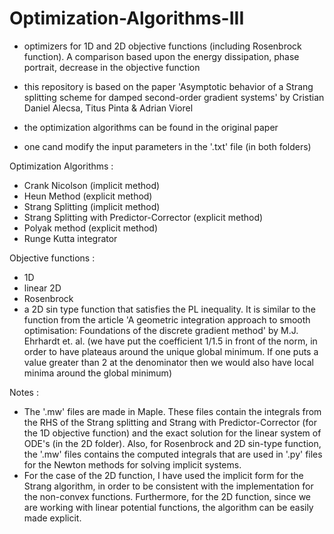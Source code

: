 # Optimization-Algorithms-III
- optimizers for 1D and 2D objective functions (including Rosenbrock function). A comparison based upon the energy dissipation, phase portrait, decrease in the objective function
- this repository is based on the paper 'Asymptotic behavior of a Strang splitting scheme for damped second-order gradient systems' 
by Cristian Daniel Alecsa, Titus Pinta & Adrian Viorel

- the optimization algorithms can be found in the original paper
- one cand modify the input parameters in the '.txt' file (in both folders)

Optimization Algorithms :
- Crank Nicolson (implicit method)
- Heun Method (explicit method)
- Strang Splitting (implicit method)
- Strang Splitting with Predictor-Corrector (explicit method)
- Polyak method (explicit method)
- Runge Kutta integrator

Objective functions :
- 1D
- linear 2D
- Rosenbrock
- a 2D sin type function that satisfies the PL inequality. It is similar to the function from the article 'A geometric integration approach to smooth optimisation: Foundations of the discrete gradient method' by M.J. Ehrhardt et. al. (we have put the coefficient 1/1.5 in front of the norm, in order to have plateaus around the unique global minimum. If one puts a value greater than 2 at the denominator then we would also have local minima around the global minimum)


Notes : 
- The '.mw' files are made in Maple. These files contain the integrals from the RHS of the Strang splitting and Strang with Predictor-Corrector (for the 1D objective function) and the exact solution for the linear system of ODE's (in the 2D folder). Also, for Rosenbrock and 2D sin-type function, the '.mw' files contains the computed integrals that are used in '.py' files for the Newton methods for solving implicit systems.
- For the case of the 2D function, I have used the implicit form for the Strang algorithm, in order to be consistent with the implementation for the non-convex functions. Furthermore, for the 2D function, since we are working with linear potential functions, the algorithm can be easily made explicit.
